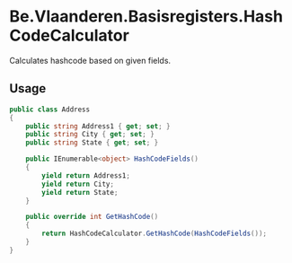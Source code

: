 # Be.Vlaanderen.Basisregisters.HashCodeCalculator

Calculates hashcode based on given fields.

## Usage

```csharp
public class Address
{
    public string Address1 { get; set; }
    public string City { get; set; }
    public string State { get; set; }

    public IEnumerable<object> HashCodeFields()
    {
        yield return Address1;
        yield return City;
        yield return State;
    }

    public override int GetHashCode()
    {
        return HashCodeCalculator.GetHashCode(HashCodeFields());
    }
}
```
